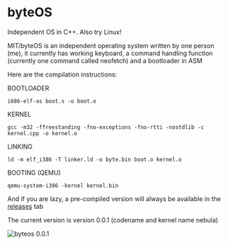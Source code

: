 # byteOS
<p>Independent OS in C++. Also try Linux!</p>

MIT/byteOS is an independent operating system written by one person (me), it currently has working keyboard, a command handling function (currently one command called neofetch) and a bootloader in ASM

Here are the compilation instructions:

BOOTLOADER

`i686-elf-as boot.s -o boot.o`

KERNEL

`gcc -m32 -ffreestanding -fno-exceptions -fno-rtti -nostdlib -c kernel.cpp -o kernel.o`

LINKING

`ld -m elf_i386 -T linker.ld -o byte.bin boot.o kernel.o`

BOOTING (QEMU)

`qemu-system-i386 -kernel kernel.bin`

And if you are lazy, a pre-compiled version will always be available in the [releases](https://github.com/koredev-lolz/byteOS/releases) tab


The current version is version 0.0.1 (codename and kernel name nebula)


![byteos 0.0.1](https://github.com/user-attachments/assets/07575e66-cabf-484f-bd87-fd1e56d4600c)


